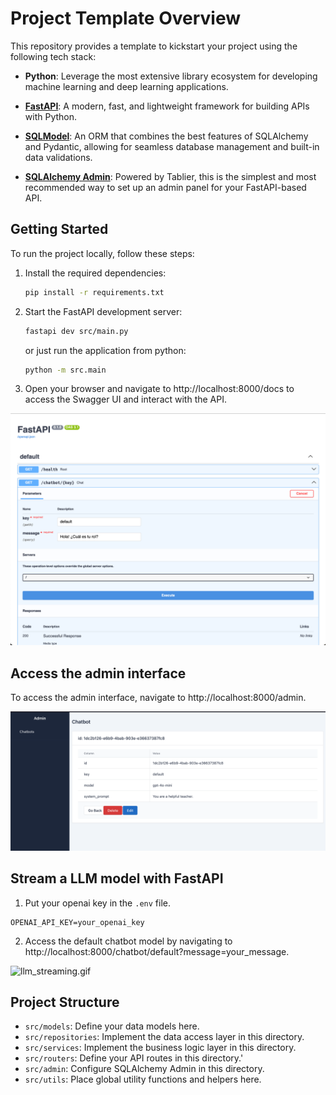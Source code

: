 # Project Template Overview

This repository provides a template to kickstart your project using the following tech stack:

- **Python**: Leverage the most extensive library ecosystem for developing machine learning and deep learning applications.

- **[FastAPI](https://fastapi.tiangolo.com)**: A modern, fast, and lightweight framework for building APIs with Python.

- **[SQLModel](https://sqlmodel.tiangolo.com)**: An ORM that combines the best features of SQLAlchemy and Pydantic, allowing for seamless database management and built-in data validations.

- **[SQLAlchemy Admin](https://github.com/aminalaee/sqladmin)**: Powered by Tablier, this is the simplest and most recommended way to set up an admin panel for your FastAPI-based API.

## Getting Started

To run the project locally, follow these steps:

1. Install the required dependencies:
   ```bash
   pip install -r requirements.txt
   ```

2. Start the FastAPI development server:
   ```bash
   fastapi dev src/main.py
   ```

   or just run the application from python:

   ```bash
   python -m src.main
   ```
   
3. Open your browser and navigate to http://localhost:8000/docs to access the Swagger UI and interact with the API.

![api_doc.png](doc/api_doc.png)

## Access the admin interface

To access the admin interface, navigate to http://localhost:8000/admin.

![admin.png](doc/admin.png)

## Stream a LLM model with FastAPI

1. Put your openai key in the `.env` file.

```
OPENAI_API_KEY=your_openai_key
```

2. Access the default chatbot model by navigating to http://localhost:8000/chatbot/default?message=your_message.

![llm_streaming.gif](doc/llm_streaming.gif)
## Project Structure

- `src/models`: Define your data models here.
- `src/repositories`: Implement the data access layer in this directory.
- `src/services`: Implement the business logic layer in this directory.
- `src/routers`: Define your API routes in this directory.'
- `src/admin`: Configure SQLAlchemy Admin in this directory.
- `src/utils`: Place global utility functions and helpers here.
